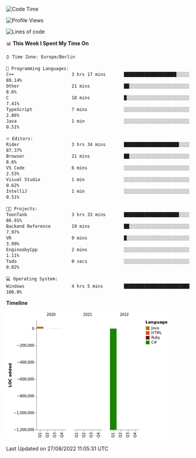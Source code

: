 <!--START_SECTION:waka-->
![Code Time](http://img.shields.io/badge/Code%20Time-6%20hrs%2026%20mins-blue)

![Profile Views](http://img.shields.io/badge/Profile%20Views-96-blue)

![Lines of code](https://img.shields.io/badge/From%20Hello%20World%20I%27ve%20Written--1%20Million%20lines%20of%20code-blue)

📊 **This Week I Spent My Time On** 

```text
⌚︎ Time Zone: Europe/Berlin

💬 Programming Languages: 
C++                      3 hrs 17 mins       ████████████████████░░░░░   80.14% 
Other                    21 mins             ██░░░░░░░░░░░░░░░░░░░░░░░   8.6% 
C                        18 mins             █░░░░░░░░░░░░░░░░░░░░░░░░   7.41% 
TypeScript               7 mins              ░░░░░░░░░░░░░░░░░░░░░░░░░   2.86% 
Java                     1 min               ░░░░░░░░░░░░░░░░░░░░░░░░░   0.51%

🔥 Editors: 
Rider                    3 hrs 34 mins       █████████████████████░░░░   87.37% 
Browser                  21 mins             ██░░░░░░░░░░░░░░░░░░░░░░░   8.6% 
VS Code                  6 mins              ░░░░░░░░░░░░░░░░░░░░░░░░░   2.53% 
Visual Studio            1 min               ░░░░░░░░░░░░░░░░░░░░░░░░░   0.62% 
IntelliJ                 1 min               ░░░░░░░░░░░░░░░░░░░░░░░░░   0.51%

🐱‍💻 Projects: 
ToonTank                 3 hrs 33 mins       █████████████████████░░░░   86.91% 
Backend Reference        19 mins             ██░░░░░░░░░░░░░░░░░░░░░░░   7.97% 
VR                       9 mins              █░░░░░░░░░░░░░░░░░░░░░░░░   3.99% 
EnginoobyCpp             2 mins              ░░░░░░░░░░░░░░░░░░░░░░░░░   1.11% 
Todo                     0 secs              ░░░░░░░░░░░░░░░░░░░░░░░░░   0.02%

💻 Operating System: 
Windows                  4 hrs 5 mins        █████████████████████████   100.0%

```

**Timeline**

![Chart not found](https://raw.githubusercontent.com/enginooby/enginooby/main/charts/bar_graph.png) 


 Last Updated on 27/08/2022 11:05:31 UTC
<!--END_SECTION:waka-->
